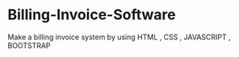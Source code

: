 # Billing-Invoice-Software
Make a billing invoice system by using HTML , CSS , JAVASCRIPT , BOOTSTRAP
